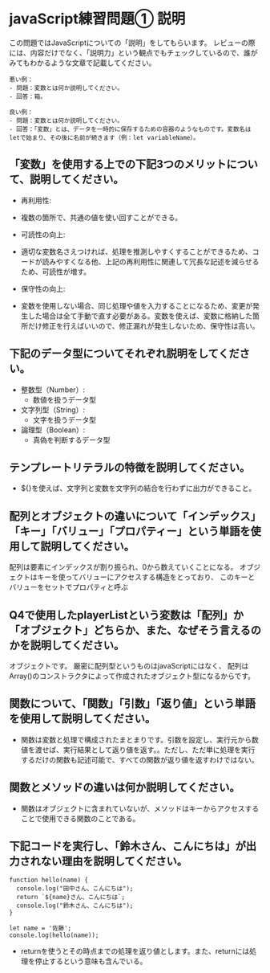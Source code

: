 # javaScript練習問題① 説明

この問題ではJavaScriptについての「説明」をしてもらいます。
レビューの際には、内容だけでなく、「説明力」という観点でもチェックしているので、誰がみてもわかるような文章で記載してください。

```
悪い例：
- 問題：変数とは何か説明してください。
- 回答：箱。

良い例：
- 問題：変数とは何か説明してください。
- 回答：「変数」とは、データを一時的に保存するための容器のようなものです。変数名はletで始まり、その後に名前が続きます（例：let variableName）。
```

## 「変数」を使用する上での下記3つのメリットについて、説明してください。

- 再利用性:
+ 複数の箇所で、共通の値を使い回すことができる。
- 可読性の向上: 
+ 適切な変数名さえつければ、処理を推測しやすくすることができるため、コードが読みやすくなる他、上記の再利用性に関連して冗長な記述を減らせるため、可読性が増す。 
- 保守性の向上: 
+ 変数を使用しない場合、同じ処理や値を入力することになるため、変更が発生した場合は全て手動で直す必要がある。変数を使えば、変数に格納した箇所だけ修正を行えばいいので、修正漏れが発生しないため、保守性は高い。

## 下記のデータ型についてそれぞれ説明をしてください。
- 整数型（Number）: 
  + 数値を扱うデータ型
- 文字列型（String）: 
  + 文字を扱うデータ型
- 論理型（Boolean）: 
  + 真偽を判断するデータ型

## テンプレートリテラルの特徴を説明してください。
 + ${}を使えば、文字列と変数を文字列の結合を行わずに出力ができること。

## 配列とオブジェクトの違いについて「インデックス」「キー」「バリュー」「プロパティー」という単語を使用して説明してください。
配列は要素にインデックスが割り振られ、0から数えていくことになる。
オブジェクトはキーを使ってバリューにアクセスする構造をとっており、
このキーとバリューをセットでプロパティと呼ぶ

## Q4で使用したplayerListという変数は「配列」か「オブジェクト」どちらか、また、なぜそう言えるのかを説明してください。
オブジェクトです。
厳密に配列型というものはjavaScriptにはなく、
配列はArray()のコンストラクタによって作成されたオブジェクト型になるからです。


## 関数について、「関数」「引数」「返り値」という単語を使用して説明してください。
- 関数は変数と処理で構成されたまとまりです。引数を設定し、実行元から数値を渡せば、実行結果として返り値を返す。。ただし、ただ単に処理を実行するだけの関数も記述可能で、すべての関数が返り値を返すわけではない。

## 関数とメソッドの違いは何か説明してください。
- 関数はオブジェクトに含まれていないが、メソッドはキーからアクセスすることで使用できる関数のことである。

## 下記コードを実行し、「鈴木さん、こんにちは」が出力されない理由を説明してください。
```
function hello(name) {
  console.log("田中さん、こんにちは");
  return `${name}さん、こんにちは`;
  console.log("鈴木さん、こんにちは");
}

let name = '佐藤';
console.log(hello(name));
```
-  returnを使うとその時点までの処理を返り値とします。また、returnには処理を停止するという意味も含んでいる。
